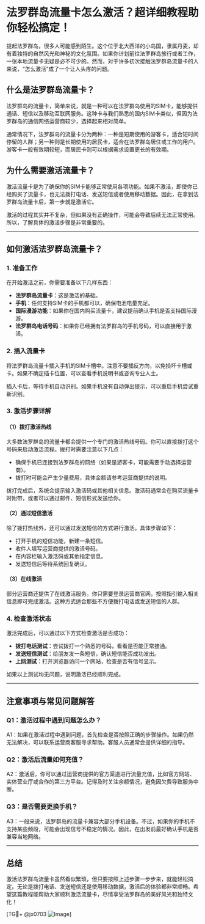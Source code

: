 # 法罗群岛流量卡怎么激活？超详细教程助你轻松搞定！

提起法罗群岛，很多人可能感到陌生。这个位于北大西洋的小岛国，隶属丹麦，却有着独特的自然风光和神秘的文化氛围。如果你计划前往法罗群岛旅行或者工作，一张本地流量卡无疑是必不可少的。然而，对于许多初次接触法罗群岛流量卡的人来说，“怎么激活”成了一个让人头疼的问题。

## 什么是法罗群岛流量卡？

法罗群岛的流量卡，简单来说，就是一种可以在法罗群岛使用的SIM卡，能够提供通话、短信以及移动互联网服务。这种卡与我们熟悉的国内SIM卡类似，但因为法罗群岛的通信网络运营商较少，选择起来相对简单。

通常情况下，法罗群岛的流量卡分为两种：一种是短期使用的游客卡，适合短时间停留的人群；另一种则是长期使用的居民卡，适合在法罗群岛居住或工作的用户。游客卡一般有效期较短，而居民卡则可以根据需求设置更长的有效期。

## 为什么需要激活流量卡？

激活流量卡是为了确保你的SIM卡能够正常使用各项功能。如果不激活，即使你已经购买了流量卡，也无法拨打电话、发送短信或者使用移动数据。因此，在拿到法罗群岛流量卡后，第一步就是激活它。

激活的过程其实并不复杂，但如果没有正确操作，可能会导致后续无法正常使用。所以，了解具体的激活步骤是非常重要的。

---

## 如何激活法罗群岛流量卡？

### 1. 准备工作

在开始激活之前，你需要准备以下几样东西：

- **法罗群岛流量卡**：这是激活的基础。
- **手机**：任何支持SIM卡的手机都可以，确保电池电量充足。
- **国际漫游功能**：如果你在国内购买流量卡，建议提前确认手机是否支持国际漫游。
- **法罗群岛电话号码**：如果你已经拥有法罗群岛的手机号码，可以直接用于激活。

### 2. 插入流量卡

将法罗群岛流量卡插入手机的SIM卡槽中。注意不要插反方向，以免损坏卡槽或卡。如果不确定插卡位置，可以查看手机说明书或咨询专业人士。

插入卡后，等待手机自动识别。如果手机没有自动弹出提示，可以重启手机尝试重新识别。

### 3. 激活步骤详解

#### （1）拨打激活热线

大多数法罗群岛的流量卡都会提供一个专门的激活热线号码。你可以直接拨打这个号码来启动激活流程。拨打时需要注意以下几点：

- 确保手机已连接到法罗群岛的网络（如果是游客卡，可能需要手动选择运营商）。
- 拨打时可能会产生少量费用，具体金额请参考运营商提供的说明。

拨打完成后，系统会提示输入激活码或其他相关信息。激活码通常会在购买流量卡时附带，或者可以通过邮件、短信形式发送给你。

#### （2）通过短信激活

除了拨打热线外，还可以通过发送短信的方式进行激活。具体步骤如下：

- 打开手机的短信功能，新建一条短信。
- 收件人填写运营商提供的激活号码。
- 在内容栏输入激活码或其他指定信息。
- 发送短信后等待系统回复确认。

#### （3）在线激活

部分运营商还提供了在线激活服务。你只需要登录运营商官网，按照指引输入相关信息即可完成激活。这种方式适合那些不方便拨打电话或发送短信的人群。

### 4. 检查激活状态

激活完成后，可以通过以下方式检查激活是否成功：

- **拨打电话测试**：尝试拨打一个熟悉的号码，看看是否能正常接通。
- **发送短信测试**：给朋友发一条短信，确认短信能否成功发出。
- **上网测试**：打开浏览器访问一个网站，检查是否有信号显示。

如果以上测试均无问题，说明激活已经顺利完成。

---

## 注意事项与常见问题解答

### Q1：激活过程中遇到问题怎么办？

A1：如果在激活过程中遇到问题，首先检查是否按照正确的步骤操作。如果仍然无法解决，可以联系运营商客服寻求帮助。客服人员通常会提供详细的指导。

### Q2：激活后流量如何充值？

A2：激活后，你可以通过运营商提供的官方渠道进行流量充值，比如官方网站、实体营业厅或合作的第三方平台。记得及时关注余额情况，避免因欠费导致服务中断。

### Q3：是否需要更换手机？

A3：一般来说，法罗群岛的流量卡兼容大部分手机设备。不过，如果你的手机不支持某些频段，可能会出现信号不稳定的情况。因此，在出发前最好确认手机是否兼容当地网络。

---

## 总结

激活法罗群岛流量卡虽然看似繁琐，但只要按照上述步骤一步步来，就能轻松搞定。无论是拨打电话、发送短信还是使用移动数据，激活后的体验都非常顺畅。希望这篇教程能帮助大家顺利激活流量卡，尽情享受法罗群岛的美好风光和独特文化！

[TG💪+ @jx0703 ![Image](https://github.com/user-attachments/assets/dbca1d08-cadb-493c-b0ec-ad6f7a83f270)]